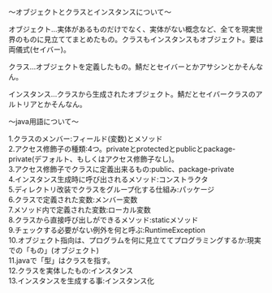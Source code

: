 〜オブジェクトとクラスとインスタンスについて〜

オブジェクト…実体があるものだけでなく、実体がない概念など、全てを現実世界のものに見立ててまとめたもの。クラスもインスタンスもオブジェクト。要は両儀式(セイバー)。<br>

クラス…オブジェクトを定義したもの。鯖だとセイバーとかアサシンとかそんなん。<br>

インスタンス…クラスから生成されたオブジェクト。鯖だとセイバークラスのアルトリアとかそんなん。<br>

〜java用語について〜

1.クラスのメンバー:フィールド(変数)とメソッド<br>
2.アクセス修飾子の種類:4つ。privateとprotectedとpublicとpackage-private(デフォルト、もしくはアクセス修飾子なし)。<br>
3.アクセス修飾子でクラスに定義出来るもの:public、package-private<br>
4.インスタンス生成時に呼び出されるメソッド:コンストラクタ<br>
5.ディレクトリ改装でクラスをグループ化する仕組み:パッケージ<br>
6.クラスで定義された変数:メンバー変数<br>
7.メソッド内で定義された変数:ローカル変数<br>
8.クラスから直接呼び出しができるメソッド:staticメソッド<br>
9.チェックする必要がない例外を何と呼ぶ:RuntimeException<br>
10.オブジェクト指向は、プログラムを何に見立ててプログラミングするか:現実での「もの」(オブジェクト)<br>
11.javaで「型」はクラスを指す。<br>
12.クラスを実体したもの:インスタンス<br>
13.インスタンスを生成する事:インスタンス化<br>